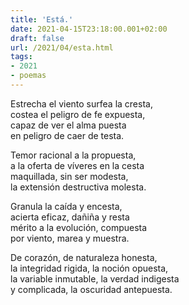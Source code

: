 ```yaml
---
title: 'Está.'
date: 2021-04-15T23:18:00.001+02:00
draft: false
url: /2021/04/esta.html
tags: 
- 2021
- poemas
---
```


Estrecha el viento surfea la cresta,  
costea el peligro de fe expuesta,  
capaz de ver el alma puesta  
en peligro de caer de testa.  

Temor racional a la propuesta,  
a la oferta de víveres en la cesta  
maquillada, sin ser modesta,  
la extensión destructiva molesta.  

Granula la caída y encesta,  
acierta eficaz, dañiña y resta  
mérito a la evolución, compuesta  
por viento, marea y muestra.  

De corazón, de naturaleza honesta,  
la integridad rigida, la noción opuesta,  
la variable inmutable, la verdad indigesta  
y complicada, la oscuridad antepuesta.  